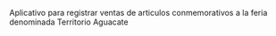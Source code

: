 Aplicativo para registrar ventas de articulos conmemorativos a la feria denominada Territorio Aguacate
